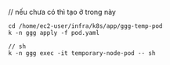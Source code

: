 // nếu chưa có thì tạo ở trong này
```shell
cd /home/ec2-user/infra/k8s/app/ggg-temp-pod
k -n ggg apply -f pod.yaml

// sh
k -n ggg exec -it temporary-node-pod -- sh
```